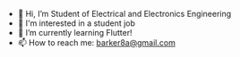 - 👋 Hi, I’m Student of Electrical and Electronics Engineering
- 👀 I'm interested in a student job
- 🌱 I’m currently learning Flutter!
- 📫 How to reach me: barker8a@gmail.com

<!---
barker8/barker8 is a ✨ special ✨ repository because its `README.md` (this file) appears on your GitHub profile.
You can click the Preview link to take a look at your changes.
--->
